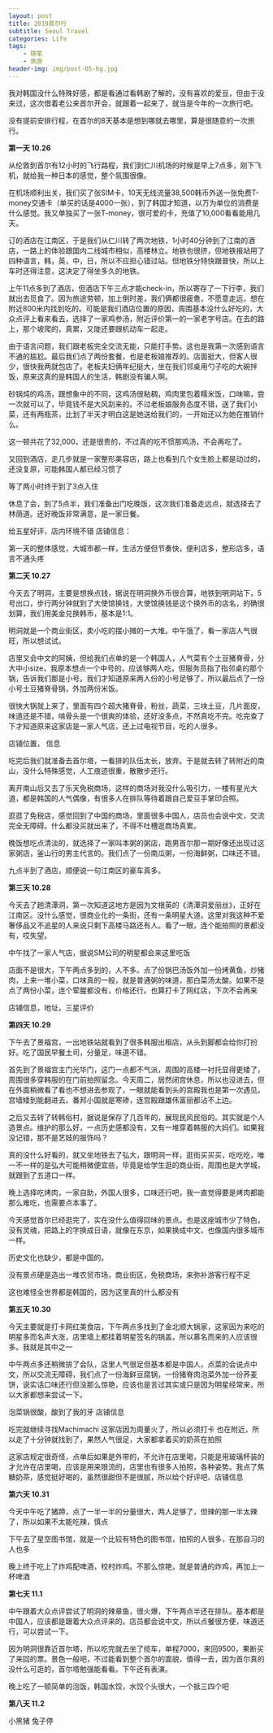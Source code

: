 ```yaml
---
layout: post
title: 2019首尔行
subtitle: Seoul Travel
categories: Life
tags: 
    - 随笔
    - 旅游
header-img: img/post-05-bg.jpg
---
```


我对韩国没什么特殊好感，都是看通过看韩剧了解的，没有喜欢的爱豆，但由于没来过，这次借着老公来首尔开会，就跟着一起来了，就当是今年的一次旅行吧。

没有提前安排行程，在首尔的8天基本是想到哪就去哪里，算是很随意的一次旅行。

<b>第一天 10.26</b>

从伦敦到首尔有12小时的飞行路程，我们到仁川机场的时候是早上7点多，刚下飞机，就给我一种日本的感觉，整个氛围很像。

在机场顺利出关，我们买了张SIM卡，10天无线流量38,500韩币外送一张免费T-money交通卡（单买的话是4000一张），到了韩国才知道，以万为单位的消费是什么感觉。我又单独买了一张T-money，很可爱的卡，充值了10,000看看能用几天。

订的酒店在江南区，于是我们从仁川转了两次地铁，1小时40分钟到了江南的酒店，一路上的体验跟国内二线城市相似，高楼林立。地铁也很挤，但地铁报站用了四种语言，韩，英，中，日，所以不应担心错过站。但地铁分特快跟普快，所以上车时还得注意，这决定了得坐多久的地铁。

上午11点多到了酒店，但酒店下午三点才能check-in，所以寄存了一下行李，我们就出去觅食了。因为旅途劳顿，加上倒时差，我们俩都很疲惫，不愿意走远，想在附近800米内找到吃的。可能是我们酒店位置的原因，周围基本没什么好吃的，大众点评上看来看去，选择了一家鸡参汤，附近评价第一的一家老字号店。在去的路上，那个坡爬的，真累，又陡还要跟机动车一起走。

由于语言问题，我们跟老板完全交流无能，只能打手势。这也是我第一次感到语言不通的尴尬。最后我们点了两份套餐，也是老板娘推荐的。店面挺大，但客人很少，很快我两就包店了。老板夫妇俩年纪挺大，坐在我们邻桌用勺子吃的大碗拌饭，原来这真的是韩国人的生活，韩剧没有骗人啊。

砂锅炖的鸡汤，跟想象中的不同，这鸡汤很粘稠，鸡肉里包着糯米饭，口味嘛，尝一次就可以了，毕竟钱不是大风刮来的。不过老板娘服务态度不错，送了我们小菜，还有两瓶茶，比划了半天才明白这是她送给我们的，一开始还以为她在推销什么。

这一顿共花了32,000，还是很贵的，不过真的吃不惯那鸡汤，不会再吃了。

又回到酒店，走几步就是一家整形美容店，路上也看到几个女生脸上都是动过的，还没复原，可能韩国人都已经习惯了

等了两小时终于到了3点入住

休息了会，到了5点半，我们准备出门吃晚饭，这次我们准备走远点，就选择去了林荫道。还好晚饭非常满意，是一家日餐。

给五星好评，店内环境不错
店铺信息：

第一天的整体感觉，大城市都一样，生活方便但节奏快，便利店多，整形店多，语言不通头疼

<b>第二天 10.27</b>

今天去了明洞，主要是想换点钱，据说在明洞换外币很合算，地铁到明洞站下，5号出口，步行两分钟就到了大使馆换钱，大使馆换钱是这个换外币的店名，的确很划算，我们用美金兑换韩币，基本是1:1。

明洞就是一个商业街区，卖小吃的摆小摊的一大堆。中午饿了，看一家店人气很旺，所以想试试。

店里又会中文的阿姨，但给我们点单的是一个韩国人，人气菜有个土豆猪脊骨，分大中小size，我原本想点一个中号的，应该够两人吃，但服务员指了指邻桌的那个锅，告诉我们那是小号。我们才知道原来两人份的小号足够了，所以最后点了一份小号土豆猪脊骨锅，外加两份米饭。

很快大锅就上来了，里面有四个超大猪脊骨，粉丝，蔬菜，三块土豆，几片面皮，味道还是不错，啃骨头是一个很爽的体验，还好没多点，不然真吃不完。吃完查了下才知道原来这家店是一家人气店，还上过电视节目，吃的人很多。

店铺位置， 信息

吃完后我们就准备去首尔塔，一看排的队伍太长，放弃。于是就去转了转附近的南山，没什么特殊感觉，人工痕迹很重，散散步还行。

离开南山后又去了乐天免税商场，这样的商场对我没什么吸引力，一楼有星光大道，都是韩国的人气偶像，有很多人在排队等待着跟自己爱豆手掌印合照。

逛逛了免税店，感觉回到了中国的商场，里面很多中国人，店员也会说中文，交流完全无障碍。什么都没买就出来了，不得不吐槽逛商场真累。

晚饭想吃点清淡的，就选择了一家叫本粥的粥店，跑男首尔那一期好像还出现过这家粥店，釜山行的男主代言的。我们点了一份南瓜粥，一份海鲜粥，口味还不错。

九点半到了酒店，顺便说一句江南区的豪车真多。

<b>第三天 10.28</b>

今天去了趟清潭洞，第一次知道这地方是因为文根英的《清潭洞爱丽丝》，正好在江南区。没什么感觉，很商业化的一条街，还有一条明星大道。这里对我这种不爱奢侈品又不追星的人来说只剩下高楼马路还有人。看了一眼，连个能拍照的景都没有，哎失望。

中午找了一家人气店，据说SM公司的明星都会来这里吃饭

店面不是很大，下午两点多到的，人不多。点了份锅巴汤饭外加一份烤黄鱼，炒猪肉，上来一堆小菜，口味真的一般，就是普通粥的味道，那白菜汤太酸。如果不是点了两份小菜，连个荤腥都没有，价格还行。也算打卡了网红店，下次不会再来

店铺信息，地址，三星评价

<b>第四天 10.29</b>

下午去了景福宫，一出地铁站就看到了很多韩服出租店，从头到脚都会给你打扮好。吃了国民早餐土司，分量足，味道不错。

首先到了景福宫主门光华门，这门一点都不气派，周围的高楼一衬托显得更矮了，周围很多穿韩服的在门前拍照留念。今天周二，居然闭宫休息，所以也没进去，但在外面稍微看了看也不想进去参观了，一眼就能看到头的宫殿我也是第一次遇见。宫墙矮到能翻进去。番邦小国就是寒碜，连宫殿跟雄伟富丽都沾不上边。

之后又去转了转韩俗村，据说是保存了几百年的，展现民风民俗的。其实就是个人造景点。维护的那么好，一点历史感都没有，又有一堆穿着韩服的大妈们。如果我没记错，那不是艺妓的服饰吗？

真的没什么好看的，就又坐地铁去了弘大，跟明洞一样，逛街买买买，吃吃吃，唯一不一样的是弘大可能稍微便宜些，毕竟是给学生逛的商业街，周围也是大学城，就跟到了五道口一样。

晚上选择吃烤肉，一家自助，外国人很多，口味还行吧，我一直觉得要是烤肉都能那么难吃，也需要点本事了。

今天感觉首尔已经逛完了，实在没什么值得回味的景点。也是这座城市少了特色，没有灵魂，把路上的字换成日语，就像在东京，如果换成中文，也像国内很多城市一样。

历史文化也缺少，都是中国的。

没有景点硬是造出一堆农贸市场，商业街区，免税商场，来弥补游客行程不足

这也难怪全世界都是韩国的，因为这里真的什么都没有

<b>第五天 10.30</b>

今天主要就是打卡网红美食店，下午两点多找到了金北顺大锅家，这家因为来吃的明星多而名声大涨，店里墙上都挂着明星签名的锅盖，所以慕名而来的人应该很多。我就是其中之一

中午两点多还稍微排了会队，店里人气很足但基本都是中国人，点菜的会说点中文，所以交流无障碍，我们点了一份海鲜豆腐锅，一份猪脊肉泡菜外加一份荞麦饼，说实话口味还行但没那么惊艳，应该也是言过其实或只是因为明星经常来，所以大家都想来尝试一下。

泡菜锅很酸，酸到了我的牙
店铺信息

吃完就继续寻找Machimachi 这家店因为周董火了，所以必须打卡
也在附近，所以走了十分钟就找到了，果然人气很足，大家都拿着买的奶茶在拍照

这家店规定很奇怪，点单后如果是外带的，不允许在店里喝，只能是用玻璃杯装的才允许在店里喝，应该是用来限流的，店里也有很多人拍照，各种姿势。我点了焦糖奶茶，感觉挺好喝的，虽然很甜但不是很腻，所以给个好评吧、店铺信息

<b>第六天 10.31</b>

今天中午吃了猪蹄，点了一半一半的分量很大，两人足够了，但辣的那一半太辣了，所以如果不太能吃辣，慎点

下午去了星空图书馆，就是一个比较有特色的图书馆，拍照的人很多，在那自习的人也多

晚上终于吃上了炸鸡配啤酒，校村炸鸡。不那么惊艳，就是普通的炸鸡，再加上一杯啤酒

<b>第七天 11.1</b>

中午跟着大众点评尝试了明洞的辣章鱼，很火爆，下午两点半还在排队。基本都是中国人，应该都是跟着大众点评来的。店员都会说中文，所以点餐很方便，味道还行，可以尝试一下。

因为明洞很靠近首尔塔，所以吃完就去坐了缆车，单程7000，来回9500，果断买了来回的票。景色一般吧，不过能看到整个首尔的面貌，值得一去，因为首尔真的没什么可逛的，首尔塔勉强能看看。下午还有表演。

晚上吃了一顿简单的泡饭，韩国水饺，水饺个头很大，一个抵三四个吧

<b>第八天 11.2</b>

小黑猪
兔子停

